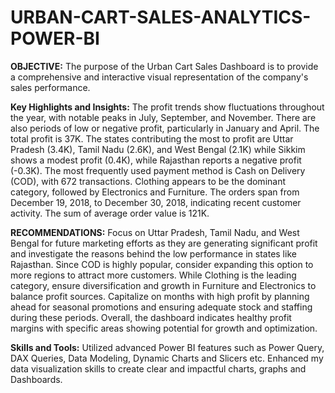 # URBAN-CART-SALES-ANALYTICS-POWER-BI
**OBJECTIVE:** The purpose of the Urban Cart Sales Dashboard is to provide a comprehensive and interactive visual representation of the company's sales performance.

**Key Highlights and Insights:**
The profit trends show fluctuations throughout the year, with notable peaks in July, September, and November. There are also periods of low or negative profit, particularly in January and April. The total profit is 37K.
The states contributing the most to profit are Uttar Pradesh (3.4K), Tamil Nadu (2.6K), and West Bengal (2.1K) while Sikkim shows a modest profit (0.4K), while Rajasthan reports a negative profit (-0.3K).
The most frequently used payment method is Cash on Delivery (COD), with 672 transactions.
Clothing appears to be the dominant category, followed by Electronics and Furniture.
The orders span from December 19, 2018, to December 30, 2018, indicating recent customer activity. The sum of average order value is 121K.

**RECOMMENDATIONS:**
Focus on Uttar Pradesh, Tamil Nadu, and West Bengal for future marketing efforts as they are generating significant profit and investigate the reasons behind the low performance in states like Rajasthan.
Since COD is highly popular, consider expanding this option to more regions to attract more customers.
While Clothing is the leading category, ensure diversification and growth in Furniture and Electronics to balance profit sources.
Capitalize on months with high profit by planning ahead for seasonal promotions and ensuring adequate stock and staffing during these periods.
Overall, the dashboard indicates healthy profit margins with specific areas showing potential for growth and optimization.



**Skills and Tools:**
Utilized advanced Power BI features such as Power Query, DAX Queries, Data Modeling, Dynamic Charts and Slicers etc.
Enhanced my data visualization skills to create clear and impactful charts, graphs and Dashboards.


